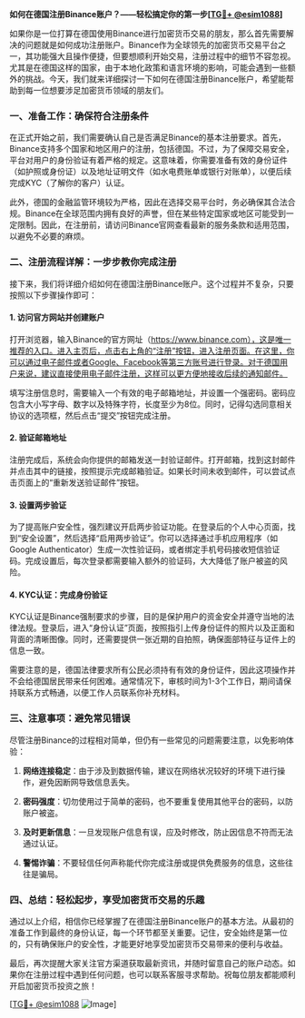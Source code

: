 **如何在德国注册Binance账户？——轻松搞定你的第一步[[TG💪+ @esim1088](https://t.me/s/esim1088)]**

如果你是一位打算在德国使用Binance进行加密货币交易的朋友，那么首先需要解决的问题就是如何成功注册账户。Binance作为全球领先的加密货币交易平台之一，其功能强大且操作便捷，但要想顺利开始交易，注册过程中的细节不容忽视。尤其是在德国这样的国家，由于本地化政策和语言环境的影响，可能会遇到一些额外的挑战。今天，我们就来详细探讨一下如何在德国注册Binance账户，希望能帮助到每一位想要涉足加密货币领域的朋友们。

### 一、准备工作：确保符合注册条件

在正式开始之前，我们需要确认自己是否满足Binance的基本注册要求。首先，Binance支持多个国家和地区用户的注册，包括德国。不过，为了保障交易安全，平台对用户的身份验证有着严格的规定。这意味着，你需要准备有效的身份证件（如护照或身份证）以及地址证明文件（如水电费账单或银行对账单），以便后续完成KYC（了解你的客户）认证。

此外，德国的金融监管环境较为严格，因此在选择交易平台时，务必确保其合法合规。Binance在全球范围内拥有良好的声誉，但在某些特定国家或地区可能受到一定限制。因此，在注册前，请访问Binance官网查看最新的服务条款和适用范围，以避免不必要的麻烦。

### 二、注册流程详解：一步步教你完成注册

接下来，我们将详细介绍如何在德国注册Binance账户。这个过程并不复杂，只要按照以下步骤操作即可：

#### 1. 访问官方网站并创建账户

打开浏览器，输入Binance的官方网址（https://www.binance.com），这是唯一推荐的入口。进入主页后，点击右上角的“注册”按钮，进入注册页面。在这里，你可以通过电子邮件或者Google、Facebook等第三方账号进行登录。对于德国用户来说，建议直接使用电子邮件注册，这样可以更方便地接收后续的通知邮件。

填写注册信息时，需要输入一个有效的电子邮箱地址，并设置一个强密码。密码应包含大小写字母、数字以及特殊字符，长度至少为8位。同时，记得勾选同意相关协议的选项框，然后点击“提交”按钮完成注册。

#### 2. 验证邮箱地址

注册完成后，系统会向你提供的邮箱发送一封验证邮件。打开邮箱，找到这封邮件并点击其中的链接，按照提示完成邮箱验证。如果长时间未收到邮件，可以尝试点击页面上的“重新发送验证邮件”按钮。

#### 3. 设置两步验证

为了提高账户安全性，强烈建议开启两步验证功能。在登录后的个人中心页面，找到“安全设置”，然后选择“启用两步验证”。你可以选择通过手机应用程序（如Google Authenticator）生成一次性验证码，或者绑定手机号码接收短信验证码。完成设置后，每次登录都需要输入额外的验证码，大大降低了账户被盗的风险。

#### 4. KYC认证：完成身份验证

KYC认证是Binance强制要求的步骤，目的是保护用户的资金安全并遵守当地的法律法规。登录后，进入“身份认证”页面，按照指引上传身份证件的照片以及正面和背面的清晰图像。同时，还需要提供一张近期的自拍照，确保面部特征与证件上的信息一致。

需要注意的是，德国法律要求所有公民必须持有有效的身份证件，因此这项操作并不会给德国居民带来任何困难。通常情况下，审核时间为1-3个工作日，期间请保持联系方式畅通，以便工作人员联系你补充材料。

### 三、注意事项：避免常见错误

尽管注册Binance的过程相对简单，但仍有一些常见的问题需要注意，以免影响体验：

1. **网络连接稳定**：由于涉及到数据传输，建议在网络状况较好的环境下进行操作，避免因断网导致信息丢失。
   
2. **密码强度**：切勿使用过于简单的密码，也不要重复使用其他平台的密码，以防账户被盗。

3. **及时更新信息**：一旦发现账户信息有误，应及时修改，防止因信息不符而无法通过认证。

4. **警惕诈骗**：不要轻信任何声称能代你完成注册或提供免费服务的信息，这些往往是骗局。

### 四、总结：轻松起步，享受加密货币交易的乐趣

通过以上介绍，相信你已经掌握了在德国注册Binance账户的基本方法。从最初的准备工作到最终的身份认证，每一个环节都至关重要。记住，安全始终是第一位的，只有确保账户的安全性，才能更好地享受加密货币交易带来的便利与收益。

最后，再次提醒大家关注官方渠道获取最新资讯，并随时留意自己的账户动态。如果你在注册过程中遇到任何问题，也可以联系客服寻求帮助。祝每位朋友都能顺利开启加密货币投资之旅！

[[TG💪+ @esim1088](https://t.me/s/esim1088) ![Image](https://i.postimg.cc/4NQfJmqS/Snipaste-2025-05-13-00-14-12.png)]